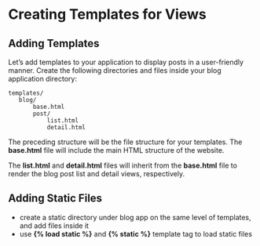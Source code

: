 # Creating Templates for Views

## Adding Templates

Let’s add templates to your application to display posts in a user-friendly manner. Create the following directories and files inside your blog application directory:

```
templates/
   blog/
       base.html
       post/
           list.html
           detail.html
```

The preceding structure will be the file structure for your templates. The **base.html** file will include the main HTML structure of the website.

The **list.html** and **detail.html** files will inherit from the **base.html** file to render the blog post list and detail views, respectively.

## Adding Static Files

- create a static directory under blog app on the same level of templates, and add files inside it
- use **{% load static %}** and  **{% static %}** template tag to load static files

